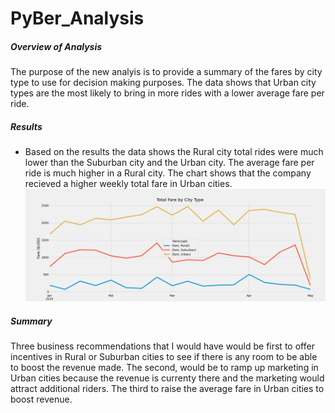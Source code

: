 # PyBer_Analysis

##### Overview of Analysis
The purpose of the new analyis is to provide a summary of the fares by city type to use for decision making purposes. The data shows that Urban city types are the most likely to bring in more rides with a lower average fare per ride.

##### Results
  * Based on the results the data shows the Rural city total rides were much lower than the Suburban city and the Urban city. The average fare per ride is much higher in a Rural       city. The chart shows that the company recieved a higher weekly total fare in Urban cities.
   ![Image of Pyber fare summary](https://github.com/LManago/PyBer_Analysis/blob/main/Analysis/Pyber_fare_summary.png)
  
##### Summary

Three business recommendations that I would have would be first to offer incentives in Rural or Suburban cities to see if there is any room to be able to boost the revenue made. The second, would be to ramp up marketing in Urban cities because the revenue is currenty there and the marketing would attract additional riders. The third to raise the average fare in Urban cities to boost revenue.
